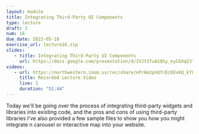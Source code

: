 ```yaml
---
layout: module
title: Integrating Third-Party UI Components
type: lecture
draft: 1
num: 16
due_date: 2022-05-18
exercise_url: lecture16.zip
slides:
   - title: Integrating Third-Party UI Components
     url: https://docs.google.com/presentation/d/1VJtIfuA1Qhy_eyCGXqI3lKxP85DbGB_KSV2n6M6enYA/edit?usp=sharing
videos:
   - url: https://northwestern.zoom.us/rec/share/oPr6m2pnUfcEzEEvKQ_kTCT25MH3-6NYCQLapJv-uIUdLu8ebjvIhlKdITNcngxH.59XdqILWjoyQw92W
     title: Recorded Lecture Video
     live: 1
     duration: "51:44"
---
```


Today we'll be going over the process of integrating third-party widgets and libraries into existing code, and the pros and cons of using third-party libraries I've also provided a few sample files to show you how you might integrate n carousel or interactive map into your website.